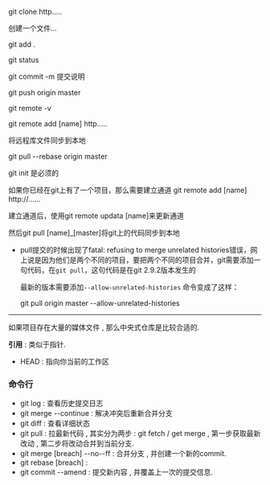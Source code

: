git clone http.....

创建一个文件...

git add .

git status

git commit -m 提交说明

git push origin master

git remote -v

git remote add [name] http.....



将远程库文件同步到本地

git pull --rebase origin master





git init 是必须的

如果你已经在git上有了一个项目，那么需要建立通道 git remote add  [name] http://......

建立通道后，使用git remote updata [name]来更新通道

然后git pull [name]_[master]将git上的代码同步到本地

- pull提交的时候出现了fatal: refusing to merge unrelated histories错误，网上说是因为他们是两个不同的项目，要把两个不同的项目合并，git需要添加一句代码，在`git pull`，这句代码是在git 2.9.2版本发生的

  最新的版本需要添加`--allow-unrelated-histories` 命令变成了这样：

  git pull origin master --allow-unrelated-histories



------

如果项目存在大量的媒体文件 , 那么中央式仓库是比较合适的.

**引用** : 类似于指针.

- HEAD : 指向你当前的工作区



### 命令行

- git log : 查看历史提交日志
- git merge --continue : 解决冲突后重新合并分支
- git diff : 查看详细状态
- git pull : 拉最新代码 , 其实分为两步 : git fetch /  get merge , 第一步获取最新改动 , 第二步将改动合并到当前分支.
- git merge [breach] --no--ff : 合并分支 , 并创建一个新的commit.
- git rebase [breach] : 
- git commit  --amend : 提交新内容 , 并覆盖上一次的提交信息.



